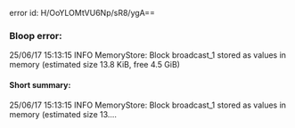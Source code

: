 error id: H/OoYLOMtVU6Np/sR8/ygA==
### Bloop error:

25/06/17 15:13:15 INFO MemoryStore: Block broadcast_1 stored as values in memory (estimated size 13.8 KiB, free 4.5 GiB)
#### Short summary: 

25/06/17 15:13:15 INFO MemoryStore: Block broadcast_1 stored as values in memory (estimated size 13....